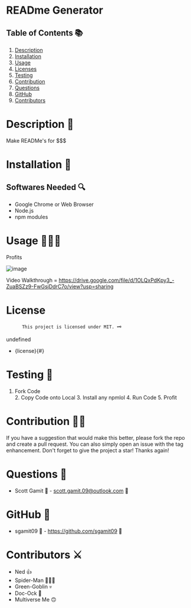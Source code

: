 
# READme Generator

## Table of Contents 📚

1. [Description](#description)
2. [Installation](#installation)
3. [Usage](#usage)
4. [Licenses](#licenses)
5. [Testing](#testing)
6. [Contribution](#contribution)
7. [Questions](#questions)
8. [GitHub](#gitHub)
9. [Contributors](#contributors)

# Description 📖

Make READMe's for $$$


# Installation 🧰

## Softwares Needed 🔍

* Google Chrome or Web Browser
* Node.js
* npm modules

# Usage 👨🏻‍💻

Profits

![image](https://avatarfiles.alphacoders.com/893/thumb-89303.gif)

Video Walkthrough = https://drive.google.com/file/d/1OLQxPdKpy3_-ZuaBSZz9-FwGsjDdrC7o/view?usp=sharing

# License

          This project is licensed under MIT. 🗝

undefined 
 * {license}{#}

# Testing 🧮

1. Fork Code  
                2. Copy Code onto Local
                3. Install any npmlol 
                4. Run Code 
                5. Profit

# Contribution 👨‍💻

If you have a suggestion that would make this better, please fork the repo and create a pull request. 
                You can also simply open an issue with the tag enhancement. Don't forget to give the project a star! 
                Thanks again!

# Questions 🔮

* Scott Gamit 🤴 -  scott.gamit.09@outlook.com 📧 

# GitHub 💼

* sgamit09 🤴  - https://github.com/sgamit09 🔗

# Contributors ⚔️

* Ned 👍
* Spider-Man 🦸🏻‍♂️
* Green-Goblin 💀
* Doc-Ock 🐙
* Multiverse Me 🙃
